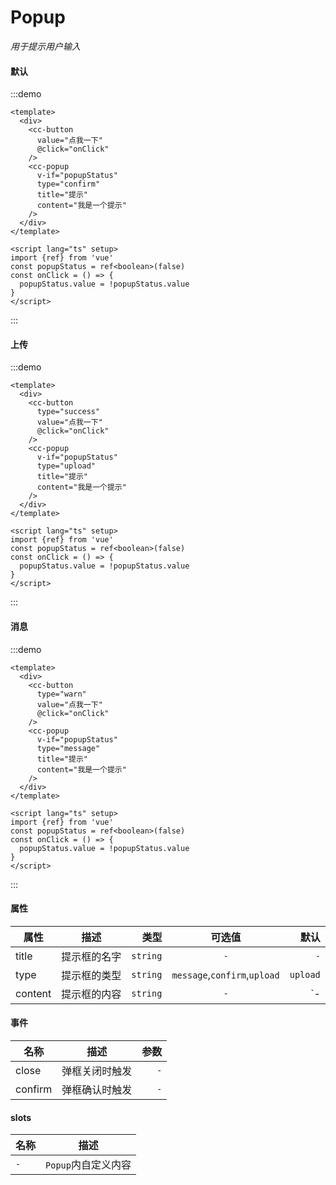 # Popup
*用于提示用户输入*
#### 默认
:::demo
```vue
<template>
  <div>
    <cc-button
      value="点我一下"
      @click="onClick"
    />
    <cc-popup
      v-if="popupStatus"
      type="confirm"
      title="提示"
      content="我是一个提示"
    />
  </div>
</template>

<script lang="ts" setup>
import {ref} from 'vue'
const popupStatus = ref<boolean>(false)
const onClick = () => {
  popupStatus.value = !popupStatus.value
}
</script>
```
:::

#### 上传
:::demo
```vue
<template>
  <div>
    <cc-button
      type="success"
      value="点我一下"
      @click="onClick"
    />
    <cc-popup
      v-if="popupStatus"
      type="upload"
      title="提示"
      content="我是一个提示"
    />
  </div>
</template>

<script lang="ts" setup>
import {ref} from 'vue'
const popupStatus = ref<boolean>(false)
const onClick = () => {
  popupStatus.value = !popupStatus.value
}
</script>
```
:::

#### 消息
:::demo
```vue
<template>
  <div>
    <cc-button
      type="warn"
      value="点我一下"
      @click="onClick"
    />
    <cc-popup
      v-if="popupStatus"
      type="message"
      title="提示"
      content="我是一个提示"
    />
  </div>
</template>

<script lang="ts" setup>
import {ref} from 'vue'
const popupStatus = ref<boolean>(false)
const onClick = () => {
  popupStatus.value = !popupStatus.value
}
</script>
```
:::

#### 属性
| 属性 | 描述 | 类型 | 可选值 | 默认 |
| ------------- |:-------------:| -----:|:-------------:| -----:|
| title | 提示框的名字 | `string` | `-` | `-`  |
| type  | 提示框的类型 | `string` | `message`,`confirm`,`upload` | `upload` |
| content | 提示框的内容 | `string` | `-` | `- |

#### 事件
| 名称 | 描述 | 参数 |
| ------------- |:-------------:| -----:|
| close | 弹框关闭时触发 | `-` |
| confirm | 弹框确认时触发 | `-` |

#### slots
| 名称 | 描述 |
| ------------- |:-------------:|
| `-` | `Popup`内自定义内容 |

